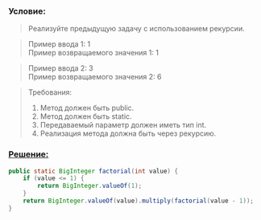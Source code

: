 ### Условие:

>Реализуйте предыдущую задачу с использованием рекурсии.

>Пример ввода 1: 1  
>Пример возвращаемого значения 1: 1

>Пример ввода 2: 3  
>Пример возвращаемого значения 2: 6

>Требования:
>1. Метод должен быть public.
>2. Метод должен быть static.
>3. Передаваемый параметр должен иметь тип int.
>4. Реализация метода должна быть через рекурсию.

### [Решение:]()
```java
public static BigInteger factorial(int value) {
    if (value <= 1) {
        return BigInteger.valueOf(1);
    }
    return BigInteger.valueOf(value).multiply(factorial(value - 1));
}
```

